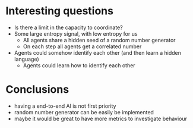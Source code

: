 # Interesting questions

*   Is there a limit in the capacity to coordinate?
*   Some large entropy signal, with low entropy for us
    *   All agents share a hidden seed of a random number generator
    *   On each step all agents get a correlated number
*   Agents could somehow identify each other (and then learn a hidden language)
    *   Agents could learn how to identify each other

# Conclusions

* having a end-to-end AI is not first priority
* random number generator can be easily be implemented
* maybe it would be great to have more metrics to investigate behaviour




